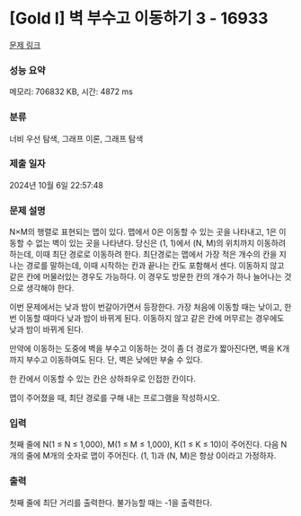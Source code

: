 # [Gold I] 벽 부수고 이동하기 3 - 16933 

[문제 링크](https://www.acmicpc.net/problem/16933) 

### 성능 요약

메모리: 706832 KB, 시간: 4872 ms

### 분류

너비 우선 탐색, 그래프 이론, 그래프 탐색

### 제출 일자

2024년 10월 6일 22:57:48

### 문제 설명

<p>N×M의 행렬로 표현되는 맵이 있다. 맵에서 0은 이동할 수 있는 곳을 나타내고, 1은 이동할 수 없는 벽이 있는 곳을 나타낸다. 당신은 (1, 1)에서 (N, M)의 위치까지 이동하려 하는데, 이때 최단 경로로 이동하려 한다. 최단경로는 맵에서 가장 적은 개수의 칸을 지나는 경로를 말하는데, 이때 시작하는 칸과 끝나는 칸도 포함해서 센다. 이동하지 않고 같은 칸에 머물러있는 경우도 가능하다. 이 경우도 방문한 칸의 개수가 하나 늘어나는 것으로 생각해야 한다.</p>

<p>이번 문제에서는 낮과 밤이 번갈아가면서 등장한다. 가장 처음에 이동할 때는 낮이고, 한 번 이동할 때마다 낮과 밤이 바뀌게 된다. 이동하지 않고 같은 칸에 머무르는 경우에도 낮과 밤이 바뀌게 된다.</p>

<p>만약에 이동하는 도중에 벽을 부수고 이동하는 것이 좀 더 경로가 짧아진다면, 벽을 K개 까지 부수고 이동하여도 된다. 단, 벽은 낮에만 부술 수 있다.</p>

<p>한 칸에서 이동할 수 있는 칸은 상하좌우로 인접한 칸이다.</p>

<p>맵이 주어졌을 때, 최단 경로를 구해 내는 프로그램을 작성하시오.</p>

### 입력 

 <p>첫째 줄에 N(1 ≤ N ≤ 1,000), M(1 ≤ M ≤ 1,000), K(1 ≤ K ≤ 10)이 주어진다. 다음 N개의 줄에 M개의 숫자로 맵이 주어진다. (1, 1)과 (N, M)은 항상 0이라고 가정하자.</p>

### 출력 

 <p>첫째 줄에 최단 거리를 출력한다. 불가능할 때는 -1을 출력한다.</p>

